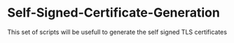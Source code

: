 # Self-Signed-Certificate-Generation
This set of scripts will be usefull to generate the self signed TLS certificates 

